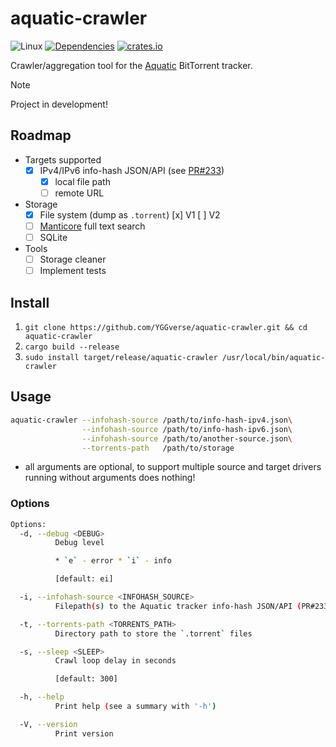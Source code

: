 # aquatic-crawler

![Linux](https://github.com/YGGverse/aquatic-crawler/actions/workflows/linux.yml/badge.svg)
[![Dependencies](https://deps.rs/repo/github/YGGverse/aquatic-crawler/status.svg)](https://deps.rs/repo/github/YGGverse/aquatic-crawler)
[![crates.io](https://img.shields.io/crates/v/aquatic-crawler.svg)](https://crates.io/crates/aquatic-crawler)

Crawler/aggregation tool for the [Aquatic](https://github.com/greatest-ape/aquatic) BitTorrent tracker.

> [!NOTE]
> Project in development!

## Roadmap

* Targets supported
    * [x] IPv4/IPv6 info-hash JSON/API (see [PR#233](https://github.com/greatest-ape/aquatic/pull/233))
        * [x] local file path
        * [ ] remote URL
* Storage
    * [x] File system (dump as `.torrent`)
        [x] V1
        [ ] V2
    * [ ] [Manticore](https://github.com/manticoresoftware/manticoresearch-rust) full text search
    * [ ] SQLite
* Tools
    * [ ] Storage cleaner
    * [ ] Implement tests

## Install

1. `git clone https://github.com/YGGverse/aquatic-crawler.git && cd aquatic-crawler`
2. `cargo build --release`
3. `sudo install target/release/aquatic-crawler /usr/local/bin/aquatic-crawler`

## Usage

``` bash
aquatic-crawler --infohash-source /path/to/info-hash-ipv4.json\
                --infohash-source /path/to/info-hash-ipv6.json\
                --infohash-source /path/to/another-source.json\
                --torrents-path   /path/to/storage
```
* all arguments are optional, to support multiple source and target drivers
  running without arguments does nothing!

### Options

``` bash
Options:
  -d, --debug <DEBUG>
          Debug level

          * `e` - error * `i` - info

          [default: ei]

  -i, --infohash-source <INFOHASH_SOURCE>
          Filepath(s) to the Aquatic tracker info-hash JSON/API (PR#233)

  -t, --torrents-path <TORRENTS_PATH>
          Directory path to store the `.torrent` files

  -s, --sleep <SLEEP>
          Crawl loop delay in seconds

          [default: 300]

  -h, --help
          Print help (see a summary with '-h')

  -V, --version
          Print version
```